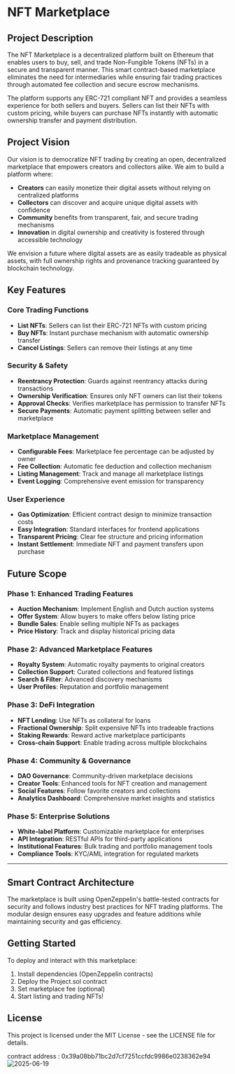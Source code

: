 # NFT Marketplace

## Project Description

The NFT Marketplace is a decentralized platform built on Ethereum that enables users to buy, sell, and trade Non-Fungible Tokens (NFTs) in a secure and transparent manner. This smart contract-based marketplace eliminates the need for intermediaries while ensuring fair trading practices through automated fee collection and secure escrow mechanisms.

The platform supports any ERC-721 compliant NFT and provides a seamless experience for both sellers and buyers. Sellers can list their NFTs with custom pricing, while buyers can purchase NFTs instantly with automatic ownership transfer and payment distribution.

## Project Vision

Our vision is to democratize NFT trading by creating an open, decentralized marketplace that empowers creators and collectors alike. We aim to build a platform where:

- **Creators** can easily monetize their digital assets without relying on centralized platforms
- **Collectors** can discover and acquire unique digital assets with confidence
- **Community** benefits from transparent, fair, and secure trading mechanisms
- **Innovation** in digital ownership and creativity is fostered through accessible technology

We envision a future where digital assets are as easily tradeable as physical assets, with full ownership rights and provenance tracking guaranteed by blockchain technology.

## Key Features

### Core Trading Functions
- **List NFTs**: Sellers can list their ERC-721 NFTs with custom pricing
- **Buy NFTs**: Instant purchase mechanism with automatic ownership transfer
- **Cancel Listings**: Sellers can remove their listings at any time

### Security & Safety
- **Reentrancy Protection**: Guards against reentrancy attacks during transactions
- **Ownership Verification**: Ensures only NFT owners can list their tokens
- **Approval Checks**: Verifies marketplace has permission to transfer NFTs
- **Secure Payments**: Automatic payment splitting between seller and marketplace

### Marketplace Management
- **Configurable Fees**: Marketplace fee percentage can be adjusted by owner
- **Fee Collection**: Automatic fee deduction and collection mechanism
- **Listing Management**: Track and manage all marketplace listings
- **Event Logging**: Comprehensive event emission for transparency

### User Experience
- **Gas Optimization**: Efficient contract design to minimize transaction costs
- **Easy Integration**: Standard interfaces for frontend applications
- **Transparent Pricing**: Clear fee structure and pricing information
- **Instant Settlement**: Immediate NFT and payment transfers upon purchase

## Future Scope

### Phase 1: Enhanced Trading Features
- **Auction Mechanism**: Implement English and Dutch auction systems
- **Offer System**: Allow buyers to make offers below listing price
- **Bundle Sales**: Enable selling multiple NFTs as packages
- **Price History**: Track and display historical pricing data

### Phase 2: Advanced Marketplace Features
- **Royalty System**: Automatic royalty payments to original creators
- **Collection Support**: Curated collections and featured listings
- **Search & Filter**: Advanced discovery mechanisms
- **User Profiles**: Reputation and portfolio management

### Phase 3: DeFi Integration
- **NFT Lending**: Use NFTs as collateral for loans
- **Fractional Ownership**: Split expensive NFTs into tradeable fractions
- **Staking Rewards**: Reward active marketplace participants
- **Cross-chain Support**: Enable trading across multiple blockchains

### Phase 4: Community & Governance
- **DAO Governance**: Community-driven marketplace decisions
- **Creator Tools**: Enhanced tools for NFT creation and management
- **Social Features**: Follow favorite creators and collections
- **Analytics Dashboard**: Comprehensive market insights and statistics

### Phase 5: Enterprise Solutions
- **White-label Platform**: Customizable marketplace for enterprises
- **API Integration**: RESTful APIs for third-party applications
- **Institutional Features**: Bulk trading and portfolio management tools
- **Compliance Tools**: KYC/AML integration for regulated markets

---

## Smart Contract Architecture

The marketplace is built using OpenZeppelin's battle-tested contracts for security and follows industry best practices for NFT trading platforms. The modular design ensures easy upgrades and feature additions while maintaining security and gas efficiency.

## Getting Started

To deploy and interact with this marketplace:

1. Install dependencies (OpenZeppelin contracts)
2. Deploy the Project.sol contract
3. Set marketplace fee (optional)
4. Start listing and trading NFTs!

## License

This project is licensed under the MIT License - see the LICENSE file for details.

contract address : 0x39a08bb71bc2d7cf7251ccfdc9986e0238362e94
![2025-06-19](https://github.com/user-attachments/assets/90dab6bc-08df-48d5-8c52-7f2067528c33)
